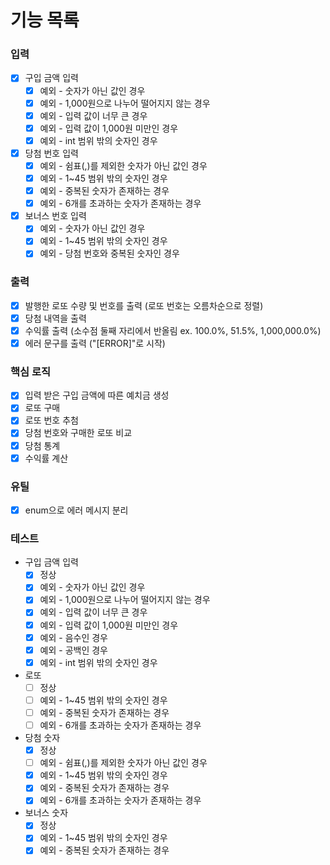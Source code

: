 # 기능 목록

### 입력

- [x] 구입 금액 입력
  - [x] 예외 - 숫자가 아닌 값인 경우
  - [x] 예외 - 1,000원으로 나누어 떨어지지 않는 경우
  - [x] 예외 - 입력 값이 너무 큰 경우
  - [x] 예외 - 입력 값이 1,000원 미만인 경우
  - [x] 예외 - int 범위 밖의 숫자인 경우

- [x] 당첨 번호 입력
  - [x] 예외 - 쉼표(,)를 제외한 숫자가 아닌 값인 경우
  - [x] 예외 - 1~45 범위 밖의 숫자인 경우
  - [x] 예외 - 중복된 숫자가 존재하는 경우
  - [x] 예외 - 6개를 초과하는 숫자가 존재하는 경우 

- [x] 보너스 번호 입력
  - [x] 예외 - 숫자가 아닌 값인 경우
  - [x] 예외 - 1~45 범위 밖의 숫자인 경우
  - [x] 예외 - 당첨 번호와 중복된 숫자인 경우

### 출력

- [x] 발행한 로또 수량 및 번호를 출력 (로또 번호는 오름차순으로 정렬)
- [x] 당첨 내역을 출력
- [x] 수익률 출력 (소수점 둘째 자리에서 반올림 ex. 100.0%, 51.5%, 1,000,000.0%)
- [x] 에러 문구를 출력 ("[ERROR]"로 시작) 

### 핵심 로직

- [x] 입력 받은 구입 금액에 따른 예치금 생성
- [x] 로또 구매
- [x] 로또 번호 추첨
- [x] 당첨 번호와 구매한 로또 비교
- [x] 당첨 통계
- [x] 수익률 계산

### 유틸

- [x] enum으로 에러 메시지 분리

### 테스트
- 구입 금액 입력
  - [x] 정상
  - [x] 예외 - 숫자가 아닌 값인 경우
  - [x] 예외 - 1,000원으로 나누어 떨어지지 않는 경우
  - [x] 예외 - 입력 값이 너무 큰 경우
  - [x] 예외 - 입력 값이 1,000원 미만인 경우
  - [x] 예외 - 음수인 경우
  - [x] 예외 - 공백인 경우
  - [x] 예외 - int 범위 밖의 숫자인 경우

- 로또
  - [ ] 정상
  - [ ] 예외 - 1~45 범위 밖의 숫자인 경우
  - [ ] 예외 - 중복된 숫자가 존재하는 경우
  - [ ] 예외 - 6개를 초과하는 숫자가 존재하는 경우

- 당첨 숫자
  - [x] 정상
  - [ ] 예외 - 쉼표(,)를 제외한 숫자가 아닌 값인 경우
  - [x] 예외 - 1~45 범위 밖의 숫자인 경우
  - [x] 예외 - 중복된 숫자가 존재하는 경우
  - [x] 예외 - 6개를 초과하는 숫자가 존재하는 경우

- 보너스 숫자
  - [x] 정상
  - [x] 예외 - 1~45 범위 밖의 숫자인 경우
  - [x] 예외 - 중복된 숫자가 존재하는 경우